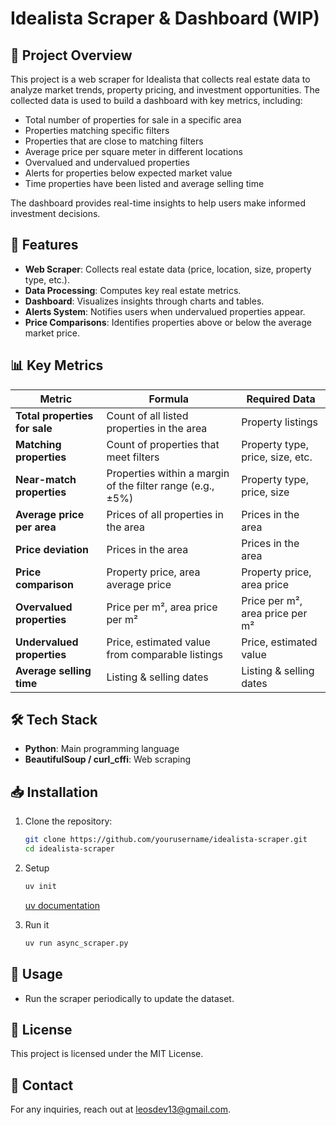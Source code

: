 # Idealista Scraper & Dashboard (WIP)

## 📌 Project Overview

This project is a web scraper for Idealista that collects real estate data to analyze market trends, property pricing, and investment opportunities. The collected data is used to build a dashboard with key metrics, including:

- Total number of properties for sale in a specific area
- Properties matching specific filters
- Properties that are close to matching filters
- Average price per square meter in different locations
- Overvalued and undervalued properties
- Alerts for properties below expected market value
- Time properties have been listed and average selling time

The dashboard provides real-time insights to help users make informed investment decisions.

## 🚀 Features

- **Web Scraper**: Collects real estate data (price, location, size, property type, etc.).
- **Data Processing**: Computes key real estate metrics.
- **Dashboard**: Visualizes insights through charts and tables.
- **Alerts System**: Notifies users when undervalued properties appear.
- **Price Comparisons**: Identifies properties above or below the average market price.

## 📊 Key Metrics

| Metric                   | Formula                                                   | Required Data                  |
|--------------------------|-----------------------------------------------------------|---------------------------------|
| **Total properties for sale** | Count of all listed properties in the area              | Property listings               |
| **Matching properties**   | Count of properties that meet filters                     | Property type, price, size, etc.|
| **Near-match properties** | Properties within a margin of the filter range (e.g., ±5%)| Property type, price, size      |
| **Average price per area**| Prices of all properties in the area                      | Prices in the area              |
| **Price deviation**       | Prices in the area                                        | Prices in the area              |
| **Price comparison**      | Property price, area average price                        | Property price, area price      |
| **Overvalued properties** | Price per m², area price per m²                           | Price per m², area price per m² |
| **Undervalued properties**| Price, estimated value from comparable listings           | Price, estimated value          |
| **Average selling time**  | Listing & selling dates                                   | Listing & selling dates         |

## 🛠️ Tech Stack

- **Python**: Main programming language
- **BeautifulSoup / curl_cffi**: Web scraping

## 📥 Installation

1. Clone the repository:

    ```bash
    git clone https://github.com/yourusername/idealista-scraper.git
    cd idealista-scraper
    ```

2. Setup 
    ```bash
    uv init
    ``` 
   [uv documentation](https://docs.astral.sh/uv/)

3. Run it
    ```bash
    uv run async_scraper.py
    ```

## 📌 Usage

- Run the scraper periodically to update the dataset.

## 📜 License

This project is licensed under the MIT License.

## 📧 Contact

For any inquiries, reach out at leosdev13@gmail.com.

